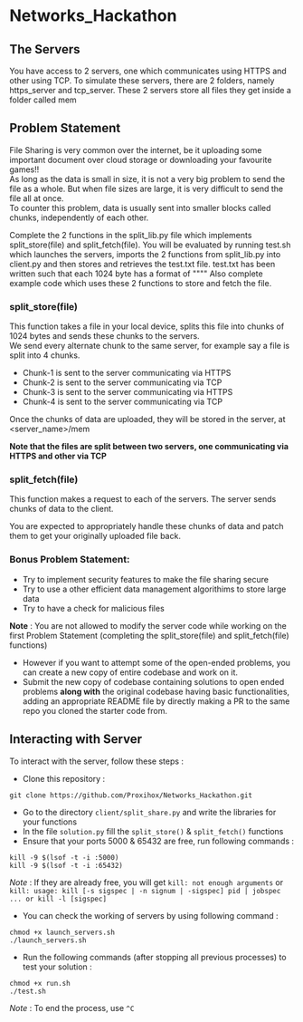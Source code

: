 # Networks_Hackathon

## The Servers
 You have access to 2 servers, one which communicates using HTTPS and other using TCP. To simulate these servers, there are 2 folders, namely https_server and tcp_server. These 2 servers store all files they get inside a folder called mem


## Problem Statement
File Sharing is very common over the internet, be it uploading some important document over cloud storage or downloading your favourite games!!</br>
As long as the data is small in size, it is not a very big problem to send the file as a whole. But when file sizes are large, it is very difficult to send the file all at once.</br>
To counter this problem, data is usually sent into smaller blocks called chunks, independently of each other.


Complete the 2 functions in the split_lib.py file which implements split_store(file) and split_fetch(file). You will be evaluated by running test.sh which launches the servers, imports the 2 functions from split_lib.py into client.py and then stores and retrieves the test.txt file. test.txt has been written such that each 1024 byte has a format of """" Also complete example code which uses these 2 functions to store and fetch the file. 

### split_store(file)
This function takes a file in your local device, splits this file into chunks of 1024 bytes and sends these chunks to the servers.</br>
We send every alternate chunk to the same server, for example say a file is split into 4 chunks.
* Chunk-1 is sent to the server communicating via HTTPS
* Chunk-2 is sent to the server communicating via TCP
* Chunk-3 is sent to the server communicating via HTTPS
* Chunk-4 is sent to the server communicating via TCP

Once the chunks of data are uploaded, they will be stored in the server, at <server_name>/mem

**Note that the files are split between two servers, one communicating via HTTPS and other via TCP**

### split_fetch(file)
This function makes a request to each of the servers. The server sends chunks of data to the client.

You are expected to appropriately handle these chunks of data and patch them to get your originally uploaded file back.

### Bonus Problem Statement:
* Try to implement security features to make the file sharing secure
* Try to use a other efficient data management algorithims to store large data
* Try to have a check for malicious files

**Note** : You are not allowed to modify the server code while working on the first Problem Statement (completing the split_store(file) and split_fetch(file) functions)<br>

* However if you want to attempt some of the open-ended problems, you can create a new copy of entire codebase and work on it.
* Submit the new copy of codebase containing solutions to open ended problems **along with** the original codebase having basic functionalities, adding an appropriate README file by directly making a PR to the same repo you cloned the starter code from.

## Interacting with Server
To interact with the server, follow these steps :
* Clone this repository : 
```
git clone https://github.com/Proxihox/Networks_Hackathon.git
```
* Go to the directory `client/split_share.py` and write the libraries for your functions
* In the file `solution.py` fill the `split_store()` & `split_fetch()` functions
* Ensure that your ports 5000 & 65432 are free, run following commands :
```
kill -9 $(lsof -t -i :5000)
kill -9 $(lsof -t -i :65432)
```
*Note* : If they are already free, you will get `kill: not enough arguments` or `kill: usage: kill [-s sigspec | -n signum | -sigspec] pid | jobspec ... or kill -l [sigspec]`
* You can check the working of servers by using following command :
```
chmod +x launch_servers.sh
./launch_servers.sh
```
* Run the following commands (after stopping all previous processes) to test your solution :
```
chmod +x run.sh
./test.sh
```
*Note* : To end the process, use `^C`
